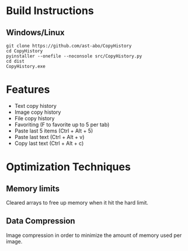 # Build Instructions
## Windows/Linux
```
git clone https://github.com/ast-abo/CopyHistory
cd CopyHistory
pyinstaller --onefile --noconsole src/CopyHistory.py
cd dist
CopyHistory.exe
```

# Features
- Text copy history
- Image copy history
- File copy history
- Favoriting (F to favorite up to 5 per tab)
- Paste last 5 items (Ctrl + Alt + 5)
- Paste last text (Ctrl + Alt + v) 
- Copy last text (Ctrl + Alt + c)

# Optimization Techniques

## Memory limits
Cleared arrays to free up memory when it hit the hard limit.

## Data Compression
Image compression in order to minimize the amount of memory used per image.
